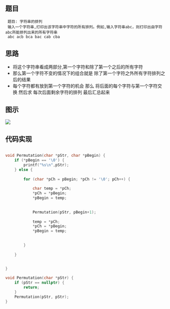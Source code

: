 ## 题目

```
 题目: 字符串的排列
 输入一个字符串,打印出该字符串中字符的所有排列。例如,输入字符串abc，则打印出由字符abc所能排列出来的所有字符串
 abc acb bca bac cab cba
```

## 思路


* 将这个字符串看成两部分,第一个字符和除了第一个之后的所有字符
* 那么第一个字符不变的情况下的组合就是 除了第一个字符之外所有字符排列之后的结果
* 每个字符都有放到第一个字符的机会 那么 将后面的每个字符与第一个字符交换 然后求 每次后面剩余字符的排列 最后汇总起来


## 图示

![](http://og0h689k8.bkt.clouddn.com/18-4-2/89362403.jpg)

## 代码实现

```c++

void Permutation(char *pStr, char *pBegin) {
    if (*pBegin == '\0') {
        printf("%s\n",pStr);
    } else {
        
        for (char *pCh = pBegin; *pCh != '\0'; pCh++) {
            
            char temp = *pCh;
            *pCh = *pBegin;
            *pBegin = temp;
            
            
            Permutation(pStr, pBegin+1);
            
            temp = *pCh;
            *pCh = *pBegin;
            *pBegin = temp;
            
            
        }
        
    }
    
    
}

```


```c++
void Permutation(char *pStr) {
    if (pStr == nullptr) {
        return;
    }
    Permutation(pStr, pStr);
}
```


